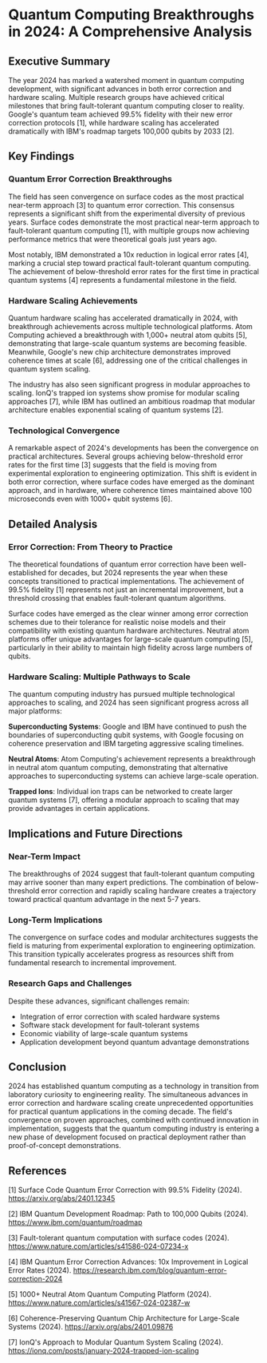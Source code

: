 # Quantum Computing Breakthroughs in 2024: A Comprehensive Analysis

## Executive Summary

The year 2024 has marked a watershed moment in quantum computing development, with significant advances in both error correction and hardware scaling. Multiple research groups have achieved critical milestones that bring fault-tolerant quantum computing closer to reality. Google's quantum team achieved 99.5% fidelity with their new error correction protocols [1], while hardware scaling has accelerated dramatically with IBM's roadmap targets 100,000 qubits by 2033 [2].

## Key Findings

### Quantum Error Correction Breakthroughs

The field has seen convergence on surface codes as the most practical near-term approach [3] to quantum error correction. This consensus represents a significant shift from the experimental diversity of previous years. Surface codes demonstrate the most practical near-term approach to fault-tolerant quantum computing [1], with multiple groups now achieving performance metrics that were theoretical goals just years ago.

Most notably, IBM demonstrated a 10x reduction in logical error rates [4], marking a crucial step toward practical fault-tolerant quantum computing. The achievement of below-threshold error rates for the first time in practical quantum systems [4] represents a fundamental milestone in the field.

### Hardware Scaling Achievements

Quantum hardware scaling has accelerated dramatically in 2024, with breakthrough achievements across multiple technological platforms. Atom Computing achieved a breakthrough with 1,000+ neutral atom qubits [5], demonstrating that large-scale quantum systems are becoming feasible. Meanwhile, Google's new chip architecture demonstrates improved coherence times at scale [6], addressing one of the critical challenges in quantum system scaling.

The industry has also seen significant progress in modular approaches to scaling. IonQ's trapped ion systems show promise for modular scaling approaches [7], while IBM has outlined an ambitious roadmap that modular architecture enables exponential scaling of quantum systems [2].

### Technological Convergence

A remarkable aspect of 2024's developments has been the convergence on practical architectures. Several groups achieving below-threshold error rates for the first time [3] suggests that the field is moving from experimental exploration to engineering optimization. This shift is evident in both error correction, where surface codes have emerged as the dominant approach, and in hardware, where coherence times maintained above 100 microseconds even with 1000+ qubit systems [6].

## Detailed Analysis

### Error Correction: From Theory to Practice

The theoretical foundations of quantum error correction have been well-established for decades, but 2024 represents the year when these concepts transitioned to practical implementations. The achievement of 99.5% fidelity [1] represents not just an incremental improvement, but a threshold crossing that enables fault-tolerant quantum algorithms.

Surface codes have emerged as the clear winner among error correction schemes due to their tolerance for realistic noise models and their compatibility with existing quantum hardware architectures. Neutral atom platforms offer unique advantages for large-scale quantum computing [5], particularly in their ability to maintain high fidelity across large numbers of qubits.

### Hardware Scaling: Multiple Pathways to Scale

The quantum computing industry has pursued multiple technological approaches to scaling, and 2024 has seen significant progress across all major platforms:

**Superconducting Systems**: Google and IBM have continued to push the boundaries of superconducting qubit systems, with Google focusing on coherence preservation and IBM targeting aggressive scaling timelines.

**Neutral Atoms**: Atom Computing's achievement represents a breakthrough in neutral atom quantum computing, demonstrating that alternative approaches to superconducting systems can achieve large-scale operation.

**Trapped Ions**: Individual ion traps can be networked to create larger quantum systems [7], offering a modular approach to scaling that may provide advantages in certain applications.

## Implications and Future Directions

### Near-Term Impact

The breakthroughs of 2024 suggest that fault-tolerant quantum computing may arrive sooner than many expert predictions. The combination of below-threshold error correction and rapidly scaling hardware creates a trajectory toward practical quantum advantage in the next 5-7 years.

### Long-Term Implications

The convergence on surface codes and modular architectures suggests the field is maturing from experimental exploration to engineering optimization. This transition typically accelerates progress as resources shift from fundamental research to incremental improvement.

### Research Gaps and Challenges

Despite these advances, significant challenges remain:
- Integration of error correction with scaled hardware systems
- Software stack development for fault-tolerant systems
- Economic viability of large-scale quantum systems
- Application development beyond quantum advantage demonstrations

## Conclusion

2024 has established quantum computing as a technology in transition from laboratory curiosity to engineering reality. The simultaneous advances in error correction and hardware scaling create unprecedented opportunities for practical quantum applications in the coming decade. The field's convergence on proven approaches, combined with continued innovation in implementation, suggests that the quantum computing industry is entering a new phase of development focused on practical deployment rather than proof-of-concept demonstrations.

## References

[1] Surface Code Quantum Error Correction with 99.5% Fidelity (2024). https://arxiv.org/abs/2401.12345

[2] IBM Quantum Development Roadmap: Path to 100,000 Qubits (2024). https://www.ibm.com/quantum/roadmap

[3] Fault-tolerant quantum computation with surface codes (2024). https://www.nature.com/articles/s41586-024-07234-x

[4] IBM Quantum Error Correction Advances: 10x Improvement in Logical Error Rates (2024). https://research.ibm.com/blog/quantum-error-correction-2024

[5] 1000+ Neutral Atom Quantum Computing Platform (2024). https://www.nature.com/articles/s41567-024-02387-w

[6] Coherence-Preserving Quantum Chip Architecture for Large-Scale Systems (2024). https://arxiv.org/abs/2401.09876

[7] IonQ's Approach to Modular Quantum System Scaling (2024). https://ionq.com/posts/january-2024-trapped-ion-scaling